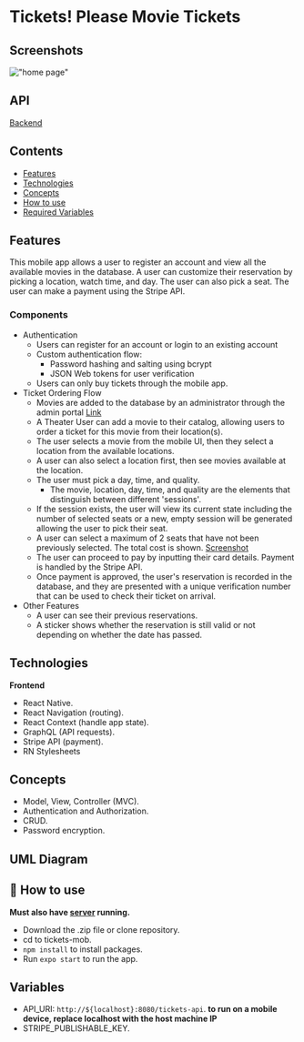 # Tickets! Please Movie Tickets

## Screenshots
!["home page"](live/home_page.gif)

## API
[Backend](https://github.com/edtha3rd/tickets-api)

## Contents

- [Features](#Features)
- [Technologies](#Technologies)
- [Concepts](#Variables)
- [How to use](#How-to-use)
- [Required Variables](#Variables)

## Features

This mobile app allows a user to register an account and view all the available movies in the database. A user can customize their reservation by picking a location, watch time, and day. The user can also pick a seat. The user can make a payment using the Stripe API.

### Components
- Authentication
  - Users can register for an account or login to an existing account
  - Custom authentication flow:
    - Password hashing and salting using bcrypt
    - JSON Web tokens for user verification
  - Users can only buy tickets through the mobile app.
- Ticket Ordering Flow
  - Movies are added to the database by an administrator through the admin portal [Link](https://github.com/edtha3rd/tickets-admin)
  - A Theater User can add a movie to their catalog, allowing users to order a ticket for this movie from their location(s).
  - The user selects a movie from the mobile UI, then they select a location from the available locations.
  - A user can also select a location first, then see movies available at the location.
  - The user must pick a day, time, and quality.
    - The movie, location, day, time, and quality are the elements that distinguish between different 'sessions'.
  - If the session exists, the user will view its current state including the number of selected seats or a new, empty session will be generated allowing the user to pick their seat.
  - A user can select a maximum of 2 seats that have not been previously selected. The total cost is shown. [Screenshot](live/ordering.jpg)
  - The user can proceed to pay by inputting their card details. Payment is handled by the Stripe API.
  - Once payment is approved, the user's reservation is recorded in the database, and they are presented with a unique verification number that can be used to check their ticket on arrival.
- Other Features
  - A user can see their previous reservations.
  - A sticker shows whether the reservation is still valid or not depending on whether the date has passed.

## Technologies
**Frontend**
- React Native.
- React Navigation (routing).
- React Context (handle app state).
- GraphQL (API requests).
- Stripe API (payment).
- RN Stylesheets

## Concepts
- Model, View, Controller (MVC).
- Authentication and Authorization.
- CRUD.
- Password encryption.

## UML Diagram

## 🚀 How to use
**Must also have [server](https://github.com/edtha3rd/tickets-api) running.**
- Download the .zip file or clone repository.
- cd to tickets-mob.
- `npm install` to install packages.
- Run `expo start` to run the app.

## Variables
- API_URI: `http://${localhost}:8080/tickets-api`. **to run on a mobile device, replace localhost with the host machine IP**
- STRIPE_PUBLISHABLE_KEY.
